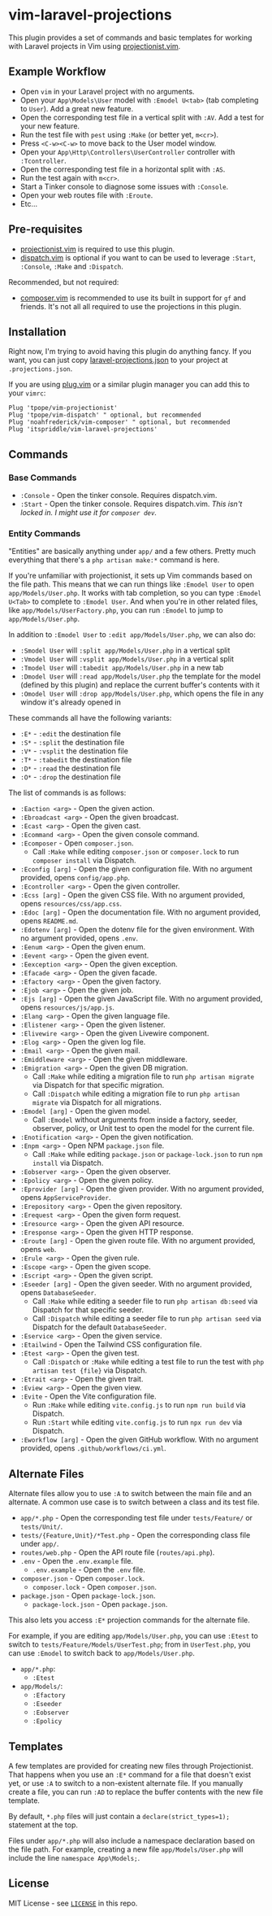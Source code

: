 # vim-laravel-projections

This plugin provides a set of commands and basic templates for working with
Laravel projects in Vim using [projectionist.vim][].

[projectionist.vim]: https://github.com/tpope/vim-projectionist

## Example Workflow

- Open `vim` in your Laravel project with no arguments.
- Open your `App\Models\User` model with `:Emodel U<tab>` (tab completing to `User`). Add a great new feature.
- Open the corresponding test file in a vertical split with `:AV`. Add a test for your new feature.
- Run the test file with `pest` using `:Make` (or better yet, `m<cr>`).
- Press `<C-w><C-w>` to move back to the User model window.
- Open your `App\Http\Controllers\UserController` controller with `:Tcontroller`.
- Open the corresponding test file in a horizontal split with `:AS`.
- Run the test again with `m<cr>`.
- Start a Tinker console to diagnose some issues with `:Console`.
- Open your web routes file with `:Eroute`.
- Etc...

## Pre-requisites

- [projectionist.vim][] is required to use this plugin.
- [dispatch.vim][] is optional if you want to can be used to leverage
  `:Start`, `:Console`, `:Make` and `:Dispatch`.

Recommended, but not required:

- [composer.vim][] is recommended to use its built in support for `gf` and
  friends. It's not all all required to use the projections in this plugin.

[composer.vim]: https://github.com/noahfrederick/vim-composer
[dispatch.vim]: https://github.com/tpope/vim-dispatch

## Installation

Right now, I'm trying to avoid having this plugin do anything fancy. If you
want, you can just copy [laravel-projections.json][] to your
project at `.projections.json`.

If you are using [plug.vim][] or a similar plugin manager you can add this to
your `vimrc`:

```vim
Plug 'tpope/vim-projectionist'
Plug 'tpope/vim-dispatch' " optional, but recommended
Plug 'noahfrederick/vim-composer' " optional, but recommended
Plug 'itspriddle/vim-laravel-projections'
```

[laravel-projections.json]: https://raw.githubusercontent.com/itspriddle/vim-laravel-projections/refs/heads/main/plugin/laravel-projections.json
[plug.vim]: https://github.com/junegunn/vim-plug

## Commands

### Base Commands

- `:Console` - Open the tinker console. Requires dispatch.vim.
- `:Start` - Open the tinker console. Requires dispatch.vim. _This isn't
  locked in. I might use it for `composer dev`._

### Entity Commands

"Entities" are basically anything under `app/` and a few others. Pretty much
everything that there's a `php artisan make:*` command is here.

If you're unfamiliar with projectionist, it sets up Vim commands based on the
file path. This means that we can run things like `:Emodel User` to open
`app/Models/User.php`. It works with tab completion, so you can type
`:Emodel U<Tab>` to complete to `:Emodel User`. And when you're in other
related files, like `app/Models/UserFactory.php`, you can run `:Emodel` to
jump to `app/Models/User.php`.

In addition to `:Emodel User` to `:edit app/Models/User.php`, we can also do:

- `:Smodel User` will `:split app/Models/User.php` in a vertical split
- `:Vmodel User` will `:vsplit app/Models/User.php` in a vertical split
- `:Tmodel User` will `:tabedit app/Models/User.php` in a new tab
- `:Dmodel User` will `:read app/Models/User.php` the template for the model
  (defined by this plugin) and replace the current buffer's contents with it
- `:Omodel User` will `:drop app/Models/User.php`, which opens the file in any
  window it's already opened in

These commands all have the following variants:

- `:E*` - `:edit` the destination file
- `:S*` - `:split` the destination file
- `:V*` - `:vsplit` the destination file
- `:T*` - `:tabedit` the destination file
- `:D*` - `:read` the destination file
- `:O*` - `:drop` the destination file

The list of commands is as follows:

- `:Eaction <arg>` - Open the given action.
- `:Ebroadcast <arg>` - Open the given broadcast.
- `:Ecast <arg>` - Open the given cast.
- `:Ecommand <arg>` - Open the given console command.
- `:Ecomposer` - Open `composer.json`.
    - Call `:Make` while editing `composer.json` or `composer.lock` to run
      `composer install` via Dispatch.
- `:Econfig [arg]` - Open the given configuration file. With no argument
  provided, opens `config/app.php`.
- `:Econtroller <arg>` - Open the given controller.
- `:Ecss [arg]` - Open the given CSS file. With no argument provided, opens
  `resources/css/app.css`.
- `:Edoc [arg]` - Open the documentation file. With no argument provided,
  opens `README.md`.
- `:Edotenv [arg]` - Open the dotenv file for the given environment. With no
  argument provided, opens `.env`.
- `:Eenum <arg>` - Open the given enum.
- `:Eevent <arg>` - Open the given event.
- `:Eexception <arg>` - Open the given exception.
- `:Efacade <arg>` - Open the given facade.
- `:Efactory <arg>` - Open the given factory.
- `:Ejob <arg>` - Open the given job.
- `:Ejs [arg]` - Open the given JavaScript file. With no argument provided,
  opens `resources/js/app.js`.
- `:Elang <arg>` - Open the given language file.
- `:Elistener <arg>` - Open the given listener.
- `:Elivewire <arg>` - Open the given Livewire component.
- `:Elog <arg>` - Open the given log file.
- `:Email <arg>` - Open the given mail.
- `:Emiddleware <arg>` - Open the given middleware.
- `:Emigration <arg>` - Open the given DB migration.
    - Call `:Make` while editing a migration file to run `php artisan migrate`
      via Dispatch for that specific migration.
    - Call `:Dispatch` while editing a migration file to run `php artisan
      migrate` via Dispatch for all migrations.
- `:Emodel [arg]` - Open the given model.
    - Call `:Emodel` without arguments from inside a factory, seeder,
      observer, policy, or Unit test to open the model for the current file.
- `:Enotification <arg>` - Open the given notification.
- `:Enpm <arg>` - Open NPM `package.json` file.
    - Call `:Make` while editing `package.json` or `package-lock.json` to run
      `npm install` via Dispatch.
- `:Eobserver <arg>` - Open the given observer.
- `:Epolicy <arg>` - Open the given policy.
- `:Eprovider [arg]` - Open the given provider. With no argument provided,
  opens `AppServiceProvider`.
- `:Erepository <arg>` - Open the given repository.
- `:Erequest <arg>` - Open the given form request.
- `:Eresource <arg>` - Open the given API resource.
- `:Eresponse <arg>` - Open the given HTTP response.
- `:Eroute [arg]` - Open the given route file. With no argument provided,
  opens `web`.
- `:Erule <arg>` - Open the given rule.
- `:Escope <arg>` - Open the given scope.
- `:Escript <arg>` - Open the given script.
- `:Eseeder [arg]` - Open the given seeder. With no argument provided, opens
  `DatabaseSeeder`.
    - Call `:Make` while editing a seeder file to run `php artisan db:seed`
      via Dispatch for that specific seeder.
    - Call `:Dispatch` while editing a seeder file to run `php artisan seed`
      via Dispatch for the default `DatabaseSeeder`.
- `:Eservice <arg>` - Open the given service.
- `:Etailwind` - Open the Tailwind CSS configuration file.
- `:Etest <arg>` - Open the given test.
    - Call `:Dispatch` or `:Make` while editing a test file to run the test
      with `php artisan test {file}` via Dispatch.
- `:Etrait <arg>` - Open the given trait.
- `:Eview <arg>` - Open the given view.
- `:Evite` - Open the Vite configuration file.
    - Run `:Make` while editing `vite.config.js` to run `npm run build` via
      Dispatch.
    - Run `:Start` while editing `vite.config.js` to run `npx run dev` via
      Dispatch.
- `:Eworkflow [arg]` - Open the given GitHub workflow. With no argument
  provided, opens `.github/workflows/ci.yml`.

## Alternate Files

Alternate files allow you to use `:A` to switch between the main file and an
alternate. A common use case is to switch between a class and its test file.

- `app/*.php` - Open the corresponding test file under `tests/Feature/` or
  `tests/Unit/`.
- `tests/{Feature,Unit}/*Test.php` - Open the corresponding class file under
  `app/`.
- `routes/web.php` - Open the API route file (`routes/api.php`).
- `.env` - Open the `.env.example` file.
    - `.env.example` - Open the `.env` file.
- `composer.json` - Open `composer.lock`.
    - `composer.lock` - Open `composer.json`.
- `package.json` - Open `package-lock.json`.
    - `package-lock.json` - Open `package.json`.

This also lets you access `:E*` projection commands for the alternate file.

For example, if you are editing `app/Models/User.php`, you can use `:Etest` to
switch to `tests/Feature/Models/UserTest.php`; from in `UserTest.php`, you can
use `:Emodel` to switch back to `app/Models/User.php`.

- `app/*.php`:
    - `:Etest`
- `app/Models/`:
    - `:Efactory`
    - `:Eseeder`
    - `:Eobserver`
    - `:Epolicy`

## Templates

A few templates are provided for creating new files through Projectionist.
That happens when you use an `:E*` command for a file that doesn't exist yet,
or use `:A` to switch to a non-existent alternate file. If you manually create
a file, you can run `:AD` to replace the buffer contents with the new file
template.

By default, `*.php` files will just contain a `declare(strict_types=1);`
statement at the top.

Files under `app/*.php` will also include a namespace declaration based on the
file path. For example, creating a new file `app/Models/User.php` will include
the line `namespace App\Models;`.

## License

MIT License - see [`LICENSE`](./LICENSE) in this repo.
